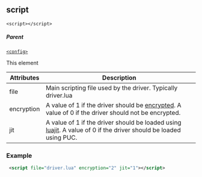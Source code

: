 ## script

`<script></script>`


##### Parent

[`<config>`][1]


This element


| Attributes | Description                                                                                                            |
| ---------- | ---------------------------------------------------------------------------------------------------------------------- |
| file       | Main scripting file used by the driver. Typically driver.lua                                                           |
| encryption | A value of 1 if the driver should be [encrypted][2]. A value of 0 if the driver should not be encrypted.               |
| jit        | A value of 1 if the driver should be loaded using [luajit][3].  A value of 0 if the driver should be loaded using PUC. |



### Example

```xml
 <script file="driver.lua" encryption="2" jit="1"></script>
```

[1]:	https://snap-one.github.io/docs-driverworks-xml/#common-xml-config
[2]:	https://snap-one.github.io/docs-driverworks-fundamentals/#squishlua-and-driver-encryption
[3]:	https://snap-one.github.io/docs-driverworks-fundamentals/#control4-os-3-and-luajit